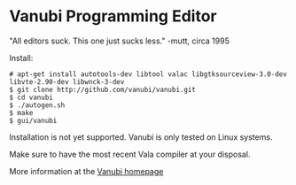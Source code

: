 Vanubi Programming Editor
==========================

"All editors suck. This one just sucks less." -mutt, circa 1995

Install:

```
# apt-get install autotools-dev libtool valac libgtksourceview-3.0-dev libvte-2.90-dev libwnck-3-dev
$ git clone http://github.com/vanubi/vanubi.git
$ cd vanubi
$ ./autogen.sh
$ make
$ gui/vanubi
```

Installation is not yet supported. Vanubi is only tested on Linux systems.

Make sure to have the most recent Vala compiler at your disposal.

More information at the [Vanubi homepage](http://vanubi.github.io/vanubi)

